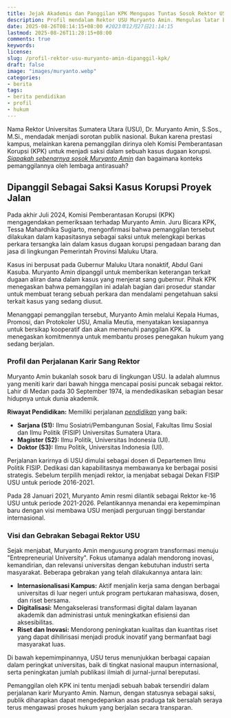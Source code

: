 ```yaml
---
title: Jejak Akademis dan Panggilan KPK Mengupas Tuntas Sosok Rektor USU Muryanto Amin
description: Profil mendalam Rektor USU Muryanto Amin. Mengulas latar belakang pendidikan, perjalanan karir, prestasi, hingga perannya sebagai saksi dalam kasus korupsi yang ditangani KPK.
date: 2025-08-26T08:14:15+08:00 #2023年12月27日21:14:15
lastmod: 2025-08-26T11:28:15+08:00 
comments: true
keywords: 
license: 
slug: /profil-rektor-usu-muryanto-amin-dipanggil-kpk/
draft: false 
image: "images/muryanto.webp"
categories:
- berita
tags:
- berita pendidikan
- profil
- hukum
---
```

Nama Rektor Universitas Sumatera Utara (USU), Dr. Muryanto Amin, S.Sos., M.Si., mendadak menjadi sorotan publik nasional. Bukan karena prestasi kampus, melainkan karena pemanggilan dirinya oleh Komisi Pemberantasan Korupsi (KPK) untuk menjadi saksi dalam sebuah kasus dugaan korupsi. *[Siapakah sebenarnya sosok Muryanto Amin](/profil-rektor-usu-muryanto-amin-dipanggil-kpk/)* dan bagaimana konteks pemanggilannya oleh lembaga antirasuah?

## Dipanggil Sebagai Saksi Kasus Korupsi Proyek Jalan

Pada akhir Juli 2024, Komisi Pemberantasan Korupsi (KPK) mengagendakan pemeriksaan terhadap Muryanto Amin. Juru Bicara KPK, Tessa Mahardhika Sugiarto, mengonfirmasi bahwa pemanggilan tersebut dilakukan dalam kapasitasnya sebagai saksi untuk melengkapi berkas perkara tersangka lain dalam kasus dugaan korupsi pengadaan barang dan jasa di lingkungan Pemerintah Provinsi Maluku Utara.

Kasus ini berpusat pada Gubernur Maluku Utara nonaktif, Abdul Gani Kasuba. Muryanto Amin dipanggil untuk memberikan keterangan terkait dugaan aliran dana dalam kasus yang menjerat sang gubernur. Pihak KPK menegaskan bahwa pemanggilan ini adalah bagian dari prosedur standar untuk membuat terang sebuah perkara dan mendalami pengetahuan saksi terkait kasus yang sedang diusut.

Menanggapi pemanggilan tersebut, Muryanto Amin melalui Kepala Humas, Promosi, dan Protokoler USU, Amalia Meutia, menyatakan kesiapannya untuk bersikap kooperatif dan akan memenuhi panggilan KPK. Ia menegaskan komitmennya untuk membantu proses penegakan hukum yang sedang berjalan.

### Profil dan Perjalanan Karir Sang Rektor

Muryanto Amin bukanlah sosok baru di lingkungan USU. Ia adalah alumnus yang meniti karir dari bawah hingga mencapai posisi puncak sebagai rektor. Lahir di Medan pada 30 September 1974, ia mendedikasikan sebagian besar hidupnya untuk dunia akademik.

**Riwayat Pendidikan:**
Memiliki perjalanan *[pendidikan](/categories/pendidikan/)* yang baik:
* **Sarjana (S1):** Ilmu Sosiatri/Pembangunan Sosial, Fakultas Ilmu Sosial dan Ilmu Politik (FISIP) Universitas Sumatera Utara.
* **Magister (S2):** Ilmu Politik, Universitas Indonesia (UI).
* **Doktor (S3):** Ilmu Politik, Universitas Indonesia (UI).

Perjalanan karirnya di USU dimulai sebagai dosen di Departemen Ilmu Politik FISIP. Dedikasi dan kapabilitasnya membawanya ke berbagai posisi strategis. Sebelum terpilih menjadi rektor, ia menjabat sebagai Dekan FISIP USU untuk periode 2016-2021.

Pada 28 Januari 2021, Muryanto Amin resmi dilantik sebagai Rektor ke-16 USU untuk periode 2021-2026. Pelantikannya menandai era kepemimpinan baru dengan visi membawa USU menjadi perguruan tinggi berstandar internasional.

### Visi dan Gebrakan Sebagai Rektor USU

Sejak menjabat, Muryanto Amin mengusung program transformasi menuju "Entrepreneurial University". Fokus utamanya adalah mendorong inovasi, kemandirian, dan relevansi universitas dengan kebutuhan industri serta masyarakat. Beberapa gebrakan yang telah dilakukannya antara lain:

* **Internasionalisasi Kampus:** Aktif menjalin kerja sama dengan berbagai universitas di luar negeri untuk program pertukaran mahasiswa, dosen, dan riset bersama.
* **Digitalisasi:** Mengakselerasi transformasi digital dalam layanan akademik dan administrasi untuk meningkatkan efisiensi dan aksesibilitas.
* **Riset dan Inovasi:** Mendorong peningkatan kualitas dan kuantitas riset yang dapat dihilirisasi menjadi produk inovatif yang bermanfaat bagi masyarakat luas.

Di bawah kepemimpinannya, USU terus menunjukkan berbagai capaian dalam peringkat universitas, baik di tingkat nasional maupun internasional, serta peningkatan jumlah publikasi ilmiah di jurnal-jurnal bereputasi.

Pemanggilan oleh KPK ini tentu menjadi sebuah babak tersendiri dalam perjalanan karir Muryanto Amin. Namun, dengan statusnya sebagai saksi, publik diharapkan dapat mengedepankan asas praduga tak bersalah seraya terus mengawasi proses hukum yang berjalan secara transparan.